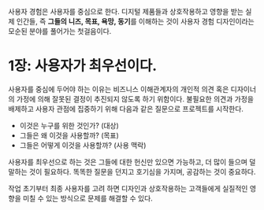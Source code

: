 <!-- 서문 -->

사용자 경험은 사용자를 중심으로 한다. 디지털 제품들과 상호작용하고 영향을 받는 실제 인간들, 즉 **그들의 니즈, 목표, 욕망, 동기**를 이해하는 것이 사용자 경험 디자인이라는 모순된 분야를 풀어가는 첫걸음이다.

<!-- 1장 -->

# 1장: 사용자가 최우선이다.

사용자를 중심에 두어야 하는 이유는 비즈니스 이해관계자의 개인적 의견 혹은 디자이너의 가정에 의해 잘못된 결정이 추진되지 않도록 하기 위함이다. 불필요한 의견과 가정을 배제하고 사용자 관점에 집중하기 위해 다음과 같은 질문으로 프로젝트를 시작한다.

- 이것은 누구를 위한 것인가? (대상)
- 그들은 왜 이것을 사용할까? (목표)
- 그들은 어떻게 이것을 사용할까? (사용 맥락)

사용자를 최우선으로 하는 것은 그들에 대한 헌신만 있으면 가능하고, 더 많이 들으며 덜 말하는 것이 필요하다. 똑똑한 질문을 던지고 호기심을 가지며, 공감하는 것이 중요하다.

작업 초기부터 최종 사용자를 고려 하면 디자인과 상호작용하는 고객들에게 실질적인 영향을 미칠 수 있는 방식으로 문제를 해결할 수 있다.
